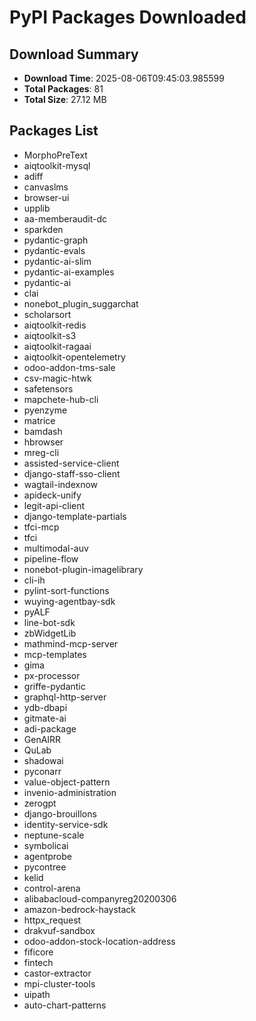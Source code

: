 # PyPI Packages Downloaded

## Download Summary
- **Download Time**: 2025-08-06T09:45:03.985599
- **Total Packages**: 81
- **Total Size**: 27.12 MB

## Packages List
- MorphoPreText
- aiqtoolkit-mysql
- adiff
- canvaslms
- browser-ui
- upplib
- aa-memberaudit-dc
- sparkden
- pydantic-graph
- pydantic-evals
- pydantic-ai-slim
- pydantic-ai-examples
- pydantic-ai
- clai
- nonebot_plugin_suggarchat
- scholarsort
- aiqtoolkit-redis
- aiqtoolkit-s3
- aiqtoolkit-ragaai
- aiqtoolkit-opentelemetry
- odoo-addon-tms-sale
- csv-magic-htwk
- safetensors
- mapchete-hub-cli
- pyenzyme
- matrice
- bamdash
- hbrowser
- mreg-cli
- assisted-service-client
- django-staff-sso-client
- wagtail-indexnow
- apideck-unify
- legit-api-client
- django-template-partials
- tfci-mcp
- tfci
- multimodal-auv
- pipeline-flow
- nonebot-plugin-imagelibrary
- cli-ih
- pylint-sort-functions
- wuying-agentbay-sdk
- pyALF
- line-bot-sdk
- zbWidgetLib
- mathmind-mcp-server
- mcp-templates
- gima
- px-processor
- griffe-pydantic
- graphql-http-server
- ydb-dbapi
- gitmate-ai
- adi-package
- GenAIRR
- QuLab
- shadowai
- pyconarr
- value-object-pattern
- invenio-administration
- zerogpt
- django-brouillons
- identity-service-sdk
- neptune-scale
- symbolicai
- agentprobe
- pycontree
- kelid
- control-arena
- alibabacloud-companyreg20200306
- amazon-bedrock-haystack
- httpx_request
- drakvuf-sandbox
- odoo-addon-stock-location-address
- fificore
- fintech
- castor-extractor
- mpi-cluster-tools
- uipath
- auto-chart-patterns
